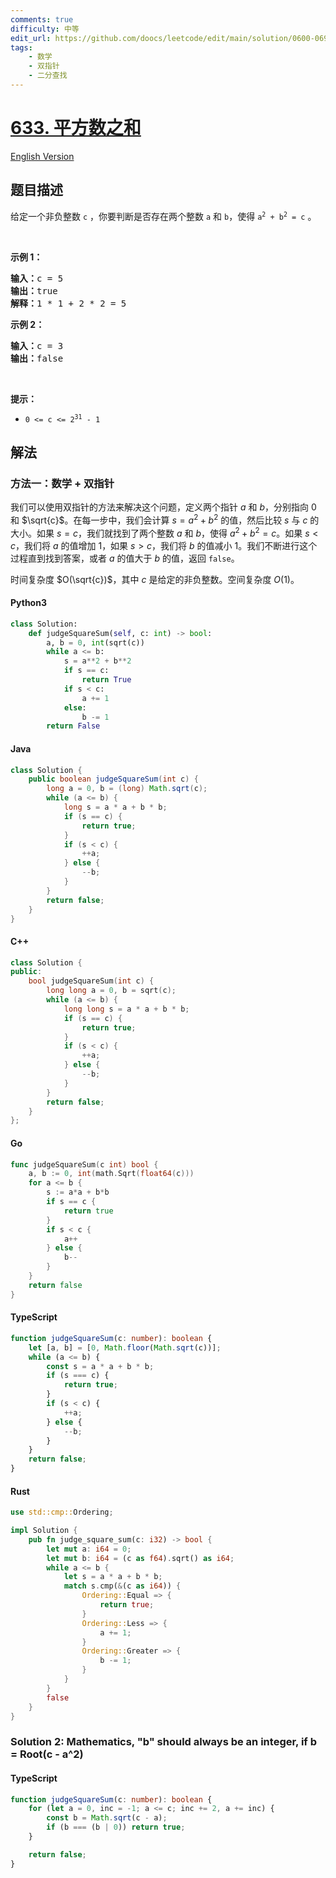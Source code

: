 ```yaml
---
comments: true
difficulty: 中等
edit_url: https://github.com/doocs/leetcode/edit/main/solution/0600-0699/0633.Sum%20of%20Square%20Numbers/README.md
tags:
    - 数学
    - 双指针
    - 二分查找
---
```


<!-- problem:start -->

# [633. 平方数之和](https://leetcode.cn/problems/sum-of-square-numbers)

[English Version](/solution/0600-0699/0633.Sum%20of%20Square%20Numbers/README_EN.md)

## 题目描述

<!-- description:start -->

<p>给定一个非负整数&nbsp;<code>c</code>&nbsp;，你要判断是否存在两个整数 <code>a</code> 和 <code>b</code>，使得&nbsp;<code>a<sup>2</sup> + b<sup>2</sup> = c</code> 。</p>

<p>&nbsp;</p>

<p><strong>示例 1：</strong></p>

<pre>
<strong>输入：</strong>c = 5
<strong>输出：</strong>true
<strong>解释：</strong>1 * 1 + 2 * 2 = 5
</pre>

<p><strong>示例 2：</strong></p>

<pre>
<strong>输入：</strong>c = 3
<strong>输出：</strong>false
</pre>

<p>&nbsp;</p>

<p><strong>提示：</strong></p>

<ul>
	<li><code>0 &lt;= c &lt;= 2<sup>31</sup> - 1</code></li>
</ul>

<!-- description:end -->

## 解法

<!-- solution:start -->

### 方法一：数学 + 双指针

我们可以使用双指针的方法来解决这个问题，定义两个指针 $a$ 和 $b$，分别指向 $0$ 和 $\sqrt{c}$。在每一步中，我们会计算 $s = a^2 + b^2$ 的值，然后比较 $s$ 与 $c$ 的大小。如果 $s = c$，我们就找到了两个整数 $a$ 和 $b$，使得 $a^2 + b^2 = c$。如果 $s < c$，我们将 $a$ 的值增加 $1$，如果 $s > c$，我们将 $b$ 的值减小 $1$。我们不断进行这个过程直到找到答案，或者 $a$ 的值大于 $b$ 的值，返回 `false`。

时间复杂度 $O(\sqrt{c})$，其中 $c$ 是给定的非负整数。空间复杂度 $O(1)$。

<!-- tabs:start -->

#### Python3

```python
class Solution:
    def judgeSquareSum(self, c: int) -> bool:
        a, b = 0, int(sqrt(c))
        while a <= b:
            s = a**2 + b**2
            if s == c:
                return True
            if s < c:
                a += 1
            else:
                b -= 1
        return False
```

#### Java

```java
class Solution {
    public boolean judgeSquareSum(int c) {
        long a = 0, b = (long) Math.sqrt(c);
        while (a <= b) {
            long s = a * a + b * b;
            if (s == c) {
                return true;
            }
            if (s < c) {
                ++a;
            } else {
                --b;
            }
        }
        return false;
    }
}
```

#### C++

```cpp
class Solution {
public:
    bool judgeSquareSum(int c) {
        long long a = 0, b = sqrt(c);
        while (a <= b) {
            long long s = a * a + b * b;
            if (s == c) {
                return true;
            }
            if (s < c) {
                ++a;
            } else {
                --b;
            }
        }
        return false;
    }
};
```

#### Go

```go
func judgeSquareSum(c int) bool {
	a, b := 0, int(math.Sqrt(float64(c)))
	for a <= b {
		s := a*a + b*b
		if s == c {
			return true
		}
		if s < c {
			a++
		} else {
			b--
		}
	}
	return false
}
```

#### TypeScript

```ts
function judgeSquareSum(c: number): boolean {
    let [a, b] = [0, Math.floor(Math.sqrt(c))];
    while (a <= b) {
        const s = a * a + b * b;
        if (s === c) {
            return true;
        }
        if (s < c) {
            ++a;
        } else {
            --b;
        }
    }
    return false;
}
```

#### Rust

```rust
use std::cmp::Ordering;

impl Solution {
    pub fn judge_square_sum(c: i32) -> bool {
        let mut a: i64 = 0;
        let mut b: i64 = (c as f64).sqrt() as i64;
        while a <= b {
            let s = a * a + b * b;
            match s.cmp(&(c as i64)) {
                Ordering::Equal => {
                    return true;
                }
                Ordering::Less => {
                    a += 1;
                }
                Ordering::Greater => {
                    b -= 1;
                }
            }
        }
        false
    }
}
```

<!-- tabs:end -->

<!-- solution:end -->

<!-- solution:start -->

### Solution 2: Mathematics, "b" should always be an integer, if b = Root(c - a^2)

<!-- tabs:start -->

#### TypeScript

```ts
function judgeSquareSum(c: number): boolean {
    for (let a = 0, inc = -1; a <= c; inc += 2, a += inc) {
        const b = Math.sqrt(c - a);
        if (b === (b | 0)) return true;
    }

    return false;
}
```

<!-- tabs:end -->

<!-- solution:end -->

<!-- problem:end -->
